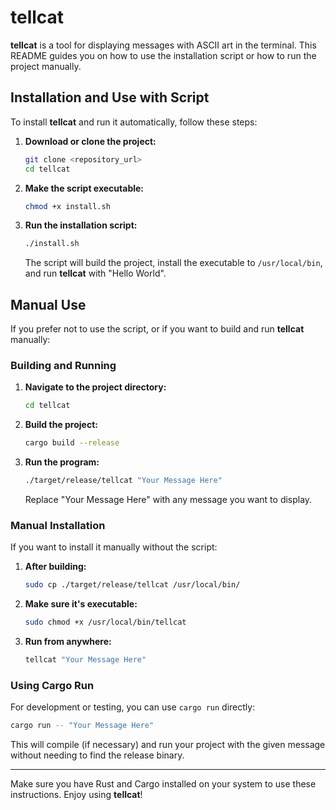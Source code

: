 # tellcat

**tellcat** is a tool for displaying messages with ASCII art in the terminal. This README guides you on how to use the installation script or how to run the project manually.

## Installation and Use with Script

To install **tellcat** and run it automatically, follow these steps:

1. **Download or clone the project:**
   ```bash
   git clone <repository_url>
   cd tellcat
   ```

2. **Make the script executable:**
   ```bash
   chmod +x install.sh
   ```

3. **Run the installation script:**
   ```bash
   ./install.sh
   ```

   The script will build the project, install the executable to `/usr/local/bin`, and run **tellcat** with "Hello World".

## Manual Use

If you prefer not to use the script, or if you want to build and run **tellcat** manually:

### Building and Running

1. **Navigate to the project directory:**
   ```bash
   cd tellcat
   ```

2. **Build the project:**
   ```bash
   cargo build --release
   ```

3. **Run the program:**
   ```bash
   ./target/release/tellcat "Your Message Here"
   ```

   Replace "Your Message Here" with any message you want to display.

### Manual Installation

If you want to install it manually without the script:

1. **After building:**
   ```bash
   sudo cp ./target/release/tellcat /usr/local/bin/
   ```

2. **Make sure it's executable:**
   ```bash
   sudo chmod +x /usr/local/bin/tellcat
   ```

3. **Run from anywhere:**
   ```bash
   tellcat "Your Message Here"
   ```

### Using Cargo Run

For development or testing, you can use `cargo run` directly:

```bash
cargo run -- "Your Message Here"
```

This will compile (if necessary) and run your project with the given message without needing to find the release binary.

---

Make sure you have Rust and Cargo installed on your system to use these instructions. Enjoy using **tellcat**!
